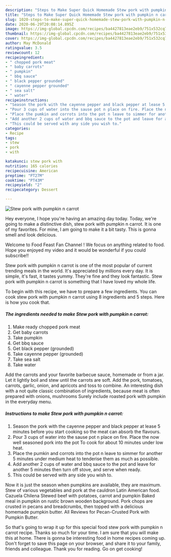 ```yaml
---
description: "Steps to Make Super Quick Homemade Stew pork with pumpkin n carrot"
title: "Steps to Make Super Quick Homemade Stew pork with pumpkin n carrot"
slug: 1020-steps-to-make-super-quick-homemade-stew-pork-with-pumpkin-n-carrot
date: 2020-06-29T20:08:14.895Z
image: https://img-global.cpcdn.com/recipes/ba4427813eae2eb9/751x532cq70/stew-pork-with-pumpkin-n-carrot-recipe-main-photo.jpg
thumbnail: https://img-global.cpcdn.com/recipes/ba4427813eae2eb9/751x532cq70/stew-pork-with-pumpkin-n-carrot-recipe-main-photo.jpg
cover: https://img-global.cpcdn.com/recipes/ba4427813eae2eb9/751x532cq70/stew-pork-with-pumpkin-n-carrot-recipe-main-photo.jpg
author: May McDonald
ratingvalue: 3.5
reviewcount: 12
recipeingredient:
- " chopped pork meat"
- " baby carrots"
- " pumpkin"
- " bbq sauce"
- " black pepper grounded"
- " cayenne pepper grounded"
- " sea salt"
- " water"
recipeinstructions:
- "Season the pork with the cayenne pepper and black pepper at lease 5 minutes before you start cooking so the meat can absorb the flavours."
- "Pour 3 cups of water into the sause pot n place on fire. Place the now well seasoned pork into the pot To cook for about 10 minutes under low heat."
- "Place the pumkin and corrots into the pot n leave to simmer for another 5 minutes under medium heat to tenderise them as much as possible."
- "Add another 2 cups of water and bbq sauce to the pot and leave for another 5 minutes then turn off stove, and serve when ready."
- "This could be served with any side you wish to."
categories:
- Recipe
tags:
- stew
- pork
- with

katakunci: stew pork with 
nutrition: 165 calories
recipecuisine: American
preptime: "PT27M"
cooktime: "PT43M"
recipeyield: "2"
recipecategory: Dessert

---
```



![Stew pork with pumpkin n carrot](https://img-global.cpcdn.com/recipes/ba4427813eae2eb9/751x532cq70/stew-pork-with-pumpkin-n-carrot-recipe-main-photo.jpg)

Hey everyone, I hope you're having an amazing day today. Today, we're going to make a distinctive dish, stew pork with pumpkin n carrot. It is one of my favorites. For mine, I am going to make it a bit tasty. This is gonna smell and look delicious.

Welcome to Food Feast Fan Channel ! We focus on anything related to food. Hope you enjoyed my video and it would be wonderful if you could subscribe!!

Stew pork with pumpkin n carrot is one of the most popular of current trending meals in the world. It's appreciated by millions every day. It is simple, it's fast, it tastes yummy. They're fine and they look fantastic. Stew pork with pumpkin n carrot is something that I have loved my whole life.


To begin with this recipe, we have to prepare a few ingredients. You can cook stew pork with pumpkin n carrot using 8 ingredients and 5 steps. Here is how you cook that.

<!--inarticleads1-->

##### The ingredients needed to make Stew pork with pumpkin n carrot:

1. Make ready  chopped pork meat
1. Get  baby carrots
1. Take  pumpkin
1. Get  bbq sauce
1. Get  black pepper (grounded)
1. Take  cayenne pepper (grounded)
1. Take  sea salt
1. Take  water


Add the carrots and your favorite barbecue sauce, homemade or from a jar. Let it lightly boil and stew until the carrots are soft. Add the pork, tomatoes, carrots, garlic, onion, and apricots and toss to combine. An interesting dish with a not quite classic combination of ingredients, because meat is often prepared with onions, mushrooms Surely include roasted pork with pumpkin in the everyday menu. 

<!--inarticleads2-->

##### Instructions to make Stew pork with pumpkin n carrot:

1. Season the pork with the cayenne pepper and black pepper at lease 5 minutes before you start cooking so the meat can absorb the flavours.
1. Pour 3 cups of water into the sause pot n place on fire. Place the now well seasoned pork into the pot To cook for about 10 minutes under low heat.
1. Place the pumkin and corrots into the pot n leave to simmer for another 5 minutes under medium heat to tenderise them as much as possible.
1. Add another 2 cups of water and bbq sauce to the pot and leave for another 5 minutes then turn off stove, and serve when ready.
1. This could be served with any side you wish to.


Now it is just the season when pumpkins are available, they are maximum. Stew of various vegetables and pork at the cauldron Latin American food. Cazuela Chilena Stewed beef with potatoes, carrot and pumpkin Baked meal in pumpkin on rustic brown wooden background. Pork chops are crusted in pecans and breadcrumbs, then topped with a delicious homemade pumpkin butter. All Reviews for Pecan-Crusted Pork with Pumpkin Butter. 

So that's going to wrap it up for this special food stew pork with pumpkin n carrot recipe. Thanks so much for your time. I am sure that you will make this at home. There is gonna be interesting food in home recipes coming up. Don't forget to save this page on your browser, and share it to your family, friends and colleague. Thank you for reading. Go on get cooking!
